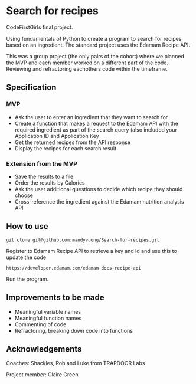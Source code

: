 # Search for recipes

CodeFirstGirls final project.

Using fundamentals of Python to create a program to search for recipes based on an ingredient. The standard project uses the Edamam Recipe API.

This was a group project (the only pairs of the cohort) where we planned the MVP and each member worked on a different part of the code. Reviewing and refractoring eachothers code within the timeframe.

## Specification

### MVP

- Ask the user to enter an ingredient that they want to search for
- Create a function that makes a request to the Edamam API with the required ingredient as part of the search query (also included your Application ID and Application Key
- Get the returned recipes from the API response
- Display the recipes for each search result

### Extension from the MVP

- Save the results to a file
- Order the results by Calories
- Ask the user additional questions to decide which recipe they should choose
- Cross-reference the ingredient against the Edamam nutrition analysis API

## How to use

```
git clone git@github.com:mandyvuong/Search-for-recipes.git
```

Register to Edamam Recipe API to retrieve a key and id and use this to update the code

```
https://developer.edamam.com/edamam-docs-recipe-api
```

Run the program.

## Improvements to be made

- Meaningful variable names
- Meaningful function names
- Commenting of code
- Refractoring, breaking down code into functions

## Acknowledgements

Coaches: Shackles, Rob and Luke from TRAPDOOR Labs

Project member: Claire Green
